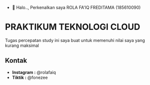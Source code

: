 - 👋 Halo.., Perkenalkan saya ROLA FA'IQ FREDITAMA (185610090)

# PRAKTIKUM TEKNOLOGI CLOUD
Tugas percepatan study ini saya buat untuk memenuhi nilai saya yang kurang maksimal

## Kontak

- **Instagram :** @rolafaiq
- **Tiktik :** @fonezee
